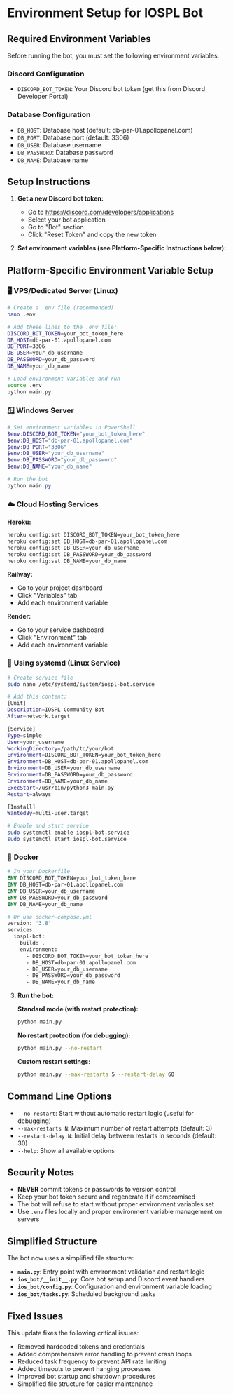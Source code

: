 # Environment Setup for IOSPL Bot

## Required Environment Variables

Before running the bot, you must set the following environment variables:

### Discord Configuration
- `DISCORD_BOT_TOKEN`: Your Discord bot token (get this from Discord Developer Portal)

### Database Configuration
- `DB_HOST`: Database host (default: db-par-01.apollopanel.com)
- `DB_PORT`: Database port (default: 3306)
- `DB_USER`: Database username
- `DB_PASSWORD`: Database password
- `DB_NAME`: Database name

## Setup Instructions

1. **Get a new Discord bot token:**
   - Go to https://discord.com/developers/applications
   - Select your bot application
   - Go to "Bot" section
   - Click "Reset Token" and copy the new token

2. **Set environment variables (see Platform-Specific Instructions below):**

## Platform-Specific Environment Variable Setup

### 🖥️ **VPS/Dedicated Server (Linux)**
```bash
# Create a .env file (recommended)
nano .env

# Add these lines to the .env file:
DISCORD_BOT_TOKEN=your_bot_token_here
DB_HOST=db-par-01.apollopanel.com
DB_PORT=3306
DB_USER=your_db_username
DB_PASSWORD=your_db_password
DB_NAME=your_db_name

# Load environment variables and run
source .env
python main.py
```

### 🪟 **Windows Server**
```powershell
# Set environment variables in PowerShell
$env:DISCORD_BOT_TOKEN="your_bot_token_here"
$env:DB_HOST="db-par-01.apollopanel.com"
$env:DB_PORT="3306"
$env:DB_USER="your_db_username"
$env:DB_PASSWORD="your_db_password"
$env:DB_NAME="your_db_name"

# Run the bot
python main.py
```

### ☁️ **Cloud Hosting Services**

**Heroku:**
```bash
heroku config:set DISCORD_BOT_TOKEN=your_bot_token_here
heroku config:set DB_HOST=db-par-01.apollopanel.com
heroku config:set DB_USER=your_db_username
heroku config:set DB_PASSWORD=your_db_password
heroku config:set DB_NAME=your_db_name
```

**Railway:**
- Go to your project dashboard
- Click "Variables" tab
- Add each environment variable

**Render:**
- Go to your service dashboard
- Click "Environment" tab
- Add each environment variable

### 🐧 **Using systemd (Linux Service)**
```bash
# Create service file
sudo nano /etc/systemd/system/iospl-bot.service

# Add this content:
[Unit]
Description=IOSPL Community Bot
After=network.target

[Service]
Type=simple
User=your_username
WorkingDirectory=/path/to/your/bot
Environment=DISCORD_BOT_TOKEN=your_bot_token_here
Environment=DB_HOST=db-par-01.apollopanel.com
Environment=DB_USER=your_db_username
Environment=DB_PASSWORD=your_db_password
Environment=DB_NAME=your_db_name
ExecStart=/usr/bin/python3 main.py
Restart=always

[Install]
WantedBy=multi-user.target

# Enable and start service
sudo systemctl enable iospl-bot.service
sudo systemctl start iospl-bot.service
```

### 🐳 **Docker**
```dockerfile
# In your Dockerfile
ENV DISCORD_BOT_TOKEN=your_bot_token_here
ENV DB_HOST=db-par-01.apollopanel.com
ENV DB_USER=your_db_username
ENV DB_PASSWORD=your_db_password
ENV DB_NAME=your_db_name

# Or use docker-compose.yml
version: '3.8'
services:
  iospl-bot:
    build: .
    environment:
      - DISCORD_BOT_TOKEN=your_bot_token_here
      - DB_HOST=db-par-01.apollopanel.com
      - DB_USER=your_db_username
      - DB_PASSWORD=your_db_password
      - DB_NAME=your_db_name
```

3. **Run the bot:**

   **Standard mode (with restart protection):**
   ```bash
   python main.py
   ```

   **No restart protection (for debugging):**
   ```bash
   python main.py --no-restart
   ```

   **Custom restart settings:**
   ```bash
   python main.py --max-restarts 5 --restart-delay 60
   ```

## Command Line Options

- `--no-restart`: Start without automatic restart logic (useful for debugging)
- `--max-restarts N`: Maximum number of restart attempts (default: 3)
- `--restart-delay N`: Initial delay between restarts in seconds (default: 30)
- `--help`: Show all available options

## Security Notes

- **NEVER** commit tokens or passwords to version control
- Keep your bot token secure and regenerate it if compromised
- The bot will refuse to start without proper environment variables set
- Use `.env` files locally and proper environment variable management on servers

## Simplified Structure

The bot now uses a simplified file structure:
- **`main.py`**: Entry point with environment validation and restart logic
- **`ios_bot/__init__.py`**: Core bot setup and Discord event handlers
- **`ios_bot/config.py`**: Configuration and environment variable loading
- **`ios_bot/tasks.py`**: Scheduled background tasks

## Fixed Issues

This update fixes the following critical issues:
- Removed hardcoded tokens and credentials
- Added comprehensive error handling to prevent crash loops
- Reduced task frequency to prevent API rate limiting
- Added timeouts to prevent hanging processes
- Improved bot startup and shutdown procedures
- Simplified file structure for easier maintenance 